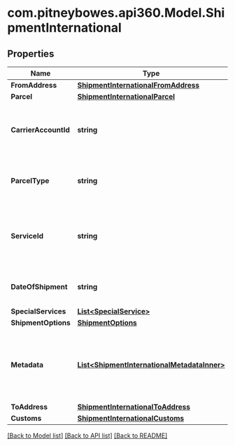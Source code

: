 # com.pitneybowes.api360.Model.ShipmentInternational

## Properties

Name | Type | Description | Notes
------------ | ------------- | ------------- | -------------
**FromAddress** | [**ShipmentInternationalFromAddress**](ShipmentInternationalFromAddress.md) |  | 
**Parcel** | [**ShipmentInternationalParcel**](ShipmentInternationalParcel.md) |  | 
**CarrierAccountId** | **string** | A unique identifier associated with the Carrier account used by client users during shipment process. | 
**ParcelType** | **string** | &gt;-Packaging type specific to the carrier, e.g., FRPKG, LGENV, TUBE,PKG. | 
**ServiceId** | **string** | &gt;-The abbreviated name of the carrier-specific service. Required for creating a shipment. Optional for rating a parcel. | 
**DateOfShipment** | **string** | The date of the shipment. The format must be YYY:MM:DD. | [optional] 
**SpecialServices** | [**List&lt;SpecialService&gt;**](SpecialService.md) |  | [optional] 
**ShipmentOptions** | [**ShipmentOptions**](ShipmentOptions.md) |  | [optional] 
**Metadata** | [**List&lt;ShipmentInternationalMetadataInner&gt;**](ShipmentInternationalMetadataInner.md) | Additional metadata that needs to be stored for this shipment can be added here. For now, &#x60;costAccountName&#x60; is supported. | [optional] 
**ToAddress** | [**ShipmentInternationalToAddress**](ShipmentInternationalToAddress.md) |  | 
**Customs** | [**ShipmentInternationalCustoms**](ShipmentInternationalCustoms.md) |  | 

[[Back to Model list]](../README.md#documentation-for-models) [[Back to API list]](../README.md#documentation-for-api-endpoints) [[Back to README]](../README.md)

